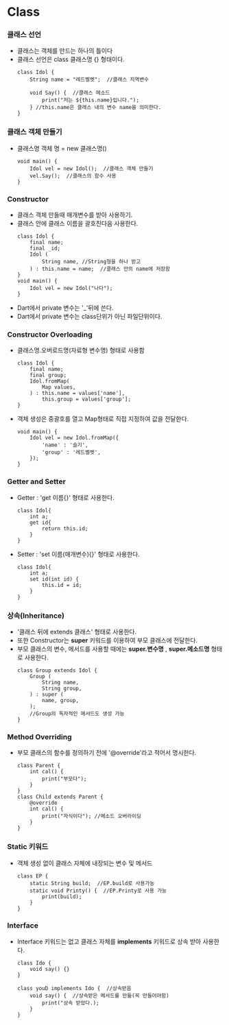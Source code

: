# Class

### 클래스 선언
* 클래스는 객체를 만드는 하나의 틀이다
* 클래스 선언은 class 클래스명 {} 형태이다.
    ```
    class Idol {
        String name = "레드벨벳";  //클래스 지역변수

        void Say() {  //클래스 메소드
            print("저는 ${this.name}입니다.");
        } //this.name은 클래스 내의 변수 name을 의미한다.
    }
    ```
### 클래스 객체 만들기
* 클래스명 객체 명 = new 클래스명()
    ```
    void main() {
        Idol vel = new Idol();  //클래스 객체 만들기
        vel.Say();  //클래스의 함수 사용
    }
    ```
### Constructor
* 클래스 객체 만들때 매개변수를 받아 사용하기.
* 클래스 안에 클래스 이름을 괄호친다음 사용한다.
    ```
    class Idol {
        final name;  
        final _id;  
        Idol (
            String name, //String형을 하나 받고
        ) : this.name = name;  //클래스 안의 name에 저장함
    }
    void main() {
        Idol vel = new Idol("나다");
    }
    ```
* Dart에서 private 변수는 '_'뒤에 쓴다.
* Dart에서 private 변수는 class단위가 아닌 파일단위이다.
### Constructor Overloading
* 클래스명.오버로드명(자료형 변수명) 형태로 사용함
    ```
    class Idol {
        final name;  
        final group; 
        Idol.fromMap(
            Map values,
        ) : this.name = values['name'],
            this.group = values['group'];
    }
    ```
* 객체 생성은 중괄호를 열고 Map형태로 직접 지정하여 값을 전달한다.
    ```
    void main() {
        Idol vel = new Idol.fromMap({
            'name' : '슬기',
            'group' : '레드벨벳',
        });
    }
    ```
### Getter and Setter
* Getter : 'get 이름{}' 형태로 사용한다.
    ```
    class Idol{
        int a;
        get id{
            return this.id;
        }
    }
    ```
* Setter : 'set 이름(매개변수){}' 형태로 사용한다.
    ```
    class Idol{
        int a;
        set id(int id) {
            this.id = id;
        }
    }
    ```
### 상속(Inheritance)
* '클래스 뒤에 extends 클래스' 형태로 사용한다.
* 또한 Constructor는 __super__ 키워드를 이용하여 부모 클래스에 전달한다.
* 부모 클래스의 변수, 메서드를 사용할 때에는 __super.변수명__ , __super.메소드명__ 형태로 사용한다.
    ```
    class Group extends Idol {
        Group (
            String name, 
            String group,
        ) : super (
            name, group,
        );
        //Group의 독자적인 메서드도 생성 가능
    }
    ```
### Method Overriding
* 부모 클래스의 함수를 정의하기 전에 '@override'라고 적어서 명시한다.
    ```
    class Parent {
        int cal() {
            print("부모다");
        }
    }
    class Child extends Parent {
        @override
        int cal() {
            print("자식이다"); //메소드 오버라이딩
        }
    }
    ```
### Static 키워드
* 객체 생성 없이 클래스 자체에 내장되는 변수 및 메서드
    ```
    class EP {
        static String build;  //EP.build로 사용가능
        static void Printy() {  //EP.Printy로 사용 가능
            print(build);
        }
    }

    ```
### Interface
* Interface 키워드는 없고 클래스 자체를 __implements__ 키워드로 상속 받아 사용한다.
    ```
    class Ido {
        void say() {}
    }

    class youD implements Ido {  //상속받음
        void say() {  //상속받은 메서드를 만듦(꼭 만들어야함)
            print("상속 받았다.);
        }
    }
    ```

